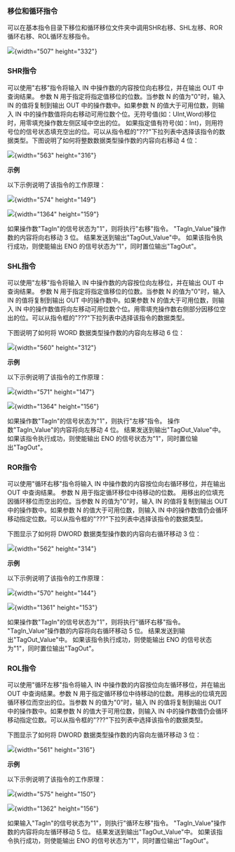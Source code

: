 ### 移位和循环指令

可以在基本指令目录下移位和循环移位文件夹中调用SHR右移、SHL左移、ROR循环右移、ROL循环左移指令。

![](images/06-01.gif){width="507" height="332"}

### SHR指令

可以使用"右移"指令将输入 IN 中操作数的内容按位向右移位，并在输出 OUT
中查询结果。 参数 N 用于指定将指定值移位的位数。当参数 N
的值为"0"时，输入 IN 的值将复制到输出 OUT 中的操作数中。如果参数 N
的值大于可用位数，则输入 IN
中的操作数值将向右移动可用位数个位。无符号值(如：UInt,Word)移位时，用零填充操作数左侧区域中空出的位。
如果指定值有符号(如：Int)，则用符号位的信号状态填充空出的位。可以从指令框的"???"下拉列表中选择该指令的数据类型。下图说明了如何将整数数据类型操作数的内容向右移动
4 位：

![](images/06-02.gif){width="563" height="316"}

**示例**

以下示例说明了该指令的工作原理：

![](images/06-03.gif){width="574" height="149"}

![](images/06-04.gif){width="1364" height="159"}

如果操作数"TagIn"的信号状态为"1"，则将执行"右移"指令。
"TagIn_Value"操作数的内容将向右移动 3 位。
结果发送到输出"TagOut_Value"中。 如果该指令执行成功，则使能输出 ENO
的信号状态为"1"，同时置位输出"TagOut"。

### SHL指令

可以使用"左移"指令将输入 IN 中操作数的内容按位向左移位，并在输出 OUT
中查询结果。 参数 N 用于指定将指定值移位的位数。当参数 N
的值为"0"时，输入 IN 的值将复制到输出 OUT 中的操作数中。如果参数 N
的值大于可用位数，则输入 IN
中的操作数值将向左移动可用位数个位。用零填充操作数右侧部分因移位空出的位。可以从指令框的"???"下拉列表中选择该指令的数据类型。

下图说明了如何将 WORD 数据类型操作数的内容向左移动 6 位：

![](images/06-05.gif){width="560" height="312"}

**示例**

以下示例说明了该指令的工作原理：

![](images/06-06.gif){width="571" height="147"}

![](images/06-07.gif){width="1364" height="156"}

如果操作数"TagIn"的信号状态为"1"，则执行"左移"指令。
操作数"TagIn_Value"的内容将向左移动 4 位。
结果发送到输出"TagOut_Value"中。 如果该指令执行成功，则使能输出 ENO
的信号状态为"1"，同时置位输出"TagOut"。

### ROR指令

可以使用"循环右移"指令将输入 IN 中操作数的内容按位向右循环移位，并在输出
OUT 中查询结果。 参数 N 用于指定循环移位中待移动的位数。
用移出的位填充因循环移位而空出的位。当参数 N 的值为"0"时，输入 IN
的值将复制到输出 OUT 中的操作数中。如果参数 N 的值大于可用位数，则输入
IN
中的操作数值仍会循环移动指定位数。可以从指令框的"???"下拉列表中选择该指令的数据类型。

下图显示了如何将 DWORD 数据类型操作数的内容向右循环移动 3 位：

![](images/06-09.gif){width="562" height="314"}

**示例**

以下示例说明了该指令的工作原理：

![](images/06-10.gif){width="570" height="144"}

![](images/06-11.gif){width="1361" height="153"}

如果操作数"TagIn"的信号状态为"1"，则将执行"循环右移"指令。
"TagIn_Value"操作数的内容将向右循环移动 5 位。
结果发送到输出"TagOut_Value"中。 如果该指令执行成功，则使能输出 ENO
的信号状态为"1"，同时置位输出"TagOut"。

### ROL指令

可以使用"循环左移"指令将输入 IN 中操作数的内容按位向左循环移位，并在输出
OUT 中查询结果。参数 N
用于指定循环移位中待移动的位数。用移出的位填充因循环移位而空出的位。当参数
N 的值为"0"时，输入 IN 的值将复制到输出 OUT 中的操作数中。如果参数 N
的值大于可用位数，则输入 IN
中的操作数值仍会循环移动指定位数。可以从指令框的"???"下拉列表中选择该指令的数据类型。

下图显示了如何将 DWORD 数据类型操作数的内容向左循环移动 3 位：

![](images/06-12.gif){width="561" height="316"}

**示例**

以下示例说明了该指令的工作原理：

![](images/06-13.gif){width="575" height="150"}

![](images/06-14.gif){width="1362" height="156"}

如果输入"TagIn"的信号状态为"1"，则执行"循环左移"指令。
"TagIn_Value"操作数的内容将向左循环移动 5 位。
结果发送到输出"TagOut_Value"中。 如果该指令执行成功，则使能输出 ENO
的信号状态为"1"，同时置位输出"TagOut"。
